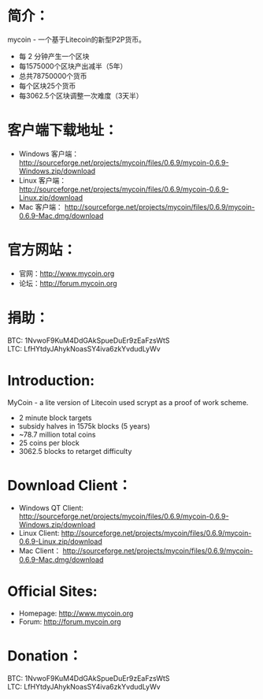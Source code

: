 简介：
===================

mycoin - 一个基于Litecoin的新型P2P货币。
 - 每 2 分钟产生一个区块
 - 每1575000个区块产出减半（5年）
 - 总共78750000个货币
 - 每个区块25个货币
 - 每3062.5个区块调整一次难度（3天半）

客户端下载地址：
===================
- Windows 客户端：http://sourceforge.net/projects/mycoin/files/0.6.9/mycoin-0.6.9-Windows.zip/download
- Linux 客户端： http://sourceforge.net/projects/mycoin/files/0.6.9/mycoin-0.6.9-Linux.zip/download
- Mac 客户端： http://sourceforge.net/projects/mycoin/files/0.6.9/mycoin-0.6.9-Mac.dmg/download

官方网站：
===================
- 官网：http://www.mycoin.org
- 论坛：http://forum.mycoin.org

捐助：
===================
BTC: 1NvwoF9KuM4DdGAkSpueDuEr9zEaFzsWtS		
LTC: LfHYtdyJAhykNoasSY4iva6zkYvdudLyWv




Introduction:
===================

MyCoin - a lite version of Litecoin used scrypt as a proof of work scheme.
 - 2 minute block targets
 - subsidy halves in 1575k blocks (5 years)
 - ~78.7 million total coins
 - 25 coins per block
 - 3062.5 blocks to retarget difficulty

Download Client：
===================
- Windows QT Client: http://sourceforge.net/projects/mycoin/files/0.6.9/mycoin-0.6.9-Windows.zip/download
- Linux Client: http://sourceforge.net/projects/mycoin/files/0.6.9/mycoin-0.6.9-Linux.zip/download
- Mac Client： http://sourceforge.net/projects/mycoin/files/0.6.9/mycoin-0.6.9-Mac.dmg/download

Official Sites:
===================
- Homepage: http://www.mycoin.org
- Forum: http://forum.mycoin.org

Donation：
===================
BTC: 1NvwoF9KuM4DdGAkSpueDuEr9zEaFzsWtS		
LTC: LfHYtdyJAhykNoasSY4iva6zkYvdudLyWv

